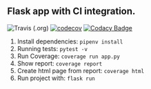 ## Flask app with CI integration.

![Travis (.org)](https://img.shields.io/travis/bergpb/flask-ci-test.svg)
[![codecov](https://codecov.io/gh/bergpb/flask-ci-test/branch/master/graph/badge.svg)](https://codecov.io/gh/bergpb/flask-ci-test)
[![Codacy Badge](https://api.codacy.com/project/badge/Grade/a0759b8c0a1d411291aad485408ba1c0)](https://www.codacy.com/app/bergpb/flask-ci-test?utm_source=github.com&amp;utm_medium=referral&amp;utm_content=bergpb/flask-ci-test&amp;utm_campaign=Badge_Grade)


1. Install dependencies: ```pipenv install```
2. Running tests: ```pytest -v```
3. Run Coverage: ```coverage run app.py```
4. Show report: ```coverage report```
5. Create html page from report: ```coverage html```
6. Run project with: ```flask run```
